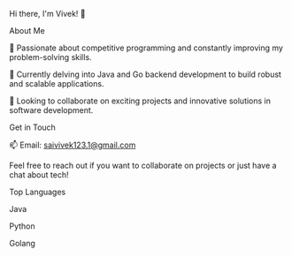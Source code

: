 Hi there, I'm Vivek! 👋

About Me

🌟 Passionate about competitive programming and constantly improving my problem-solving skills.

🌱 Currently delving into Java and Go backend development to build robust and scalable applications.

🤝 Looking to collaborate on exciting projects and innovative solutions in software development.

Get in Touch

📫 Email: saivivek123.1@gmail.com

Feel free to reach out if you want to collaborate on projects or just have a chat about tech!

<!---
Vivekcoder43/Vivekcoder43 is a ✨ special ✨ repository because its `README.md` (this file) appears on your GitHub profile.
You can click the Preview link to take a look at your changes.
--->

Top Languages

Java

Python

Golang
